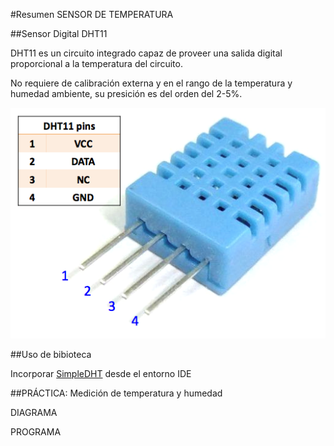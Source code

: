 #Resumen SENSOR DE TEMPERATURA

##Sensor Digital DHT11

DHT11 es un circuito integrado capaz de proveer una salida digital  proporcional a la temperatura del circuito.

No requiere de calibración externa y en el rango de la temperatura y humedad ambiente, su presición es del orden del 2-5%.

![DHT11](./dht11.png)

##Uso de bibioteca

Incorporar [SimpleDHT](https://github.com/winlinvip/SimpleDHT) desde el entorno IDE

##PRÁCTICA: Medición de temperatura y humedad

DIAGRAMA

PROGRAMA

